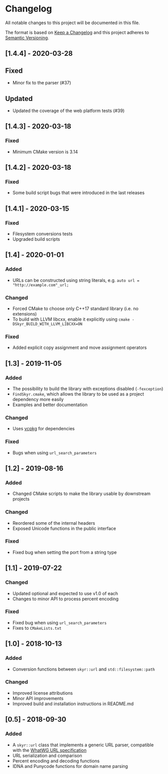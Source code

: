 # Changelog
All notable changes to this project will be documented in this file.

The format is based on [Keep a Changelog](http://keepachangelog.com/en/1.0.0/)
and this project adheres to [Semantic Versioning](http://semver.org/spec/v2.0.0.html).

## [1.4.4] - 2020-03-28

## Fixed

- Minor fix to the parser (#37)

## Updated

- Updated the coverage of the web platform tests (#39)

## [1.4.3] - 2020-03-18

### Fixed

- Minimum CMake version is 3.14

## [1.4.2] - 2020-03-18

### Fixed

- Some build script bugs that were introduced in the last releases

## [1.4.1] - 2020-03-15

### Fixed

- Filesystem conversions tests
- Upgraded build scripts

## [1.4] - 2020-01-01

### Added

- URLs can be constructed using string literals, e.g.  `auto url = "http://example.com"_url;`

### Changed

- Forced CMake to choose only C++17 standard library (i.e. no extensions)
- To build with LLVM libcxx, enable it explicitly using `cmake -DSkyr_BUILD_WITH_LLVM_LIBCXX=ON`

### Fixed

- Added explicit copy assignment and move assignment operators

## [1.3] - 2019-11-05

### Added

- The possibility to build the library with exceptions disabled
  (``-fexception``)
- ``FindSkyr.cmake``, which allows the library to be used as a project
  dependency more easily
- Examples and better documentation
  
### Changed

- Uses [vcpkg](https://vcpkg.readthedocs.io/en/latest/) for
  dependencies

### Fixed

- Bugs when using ``url_search_parameters``

## [1.2] - 2019-08-16

### Added
- Changed CMake scripts to make the library usable by downstream
  projects

### Changed
- Reordered some of the internal headers
- Exposed Unicode functions in the public interface

### Fixed
- Fixed bug when setting the port from a string type

## [1.1] - 2019-07-22

### Changed
- Updated optional and expected to use v1.0 of each
- Changes to minor API to process percent encoding

### Fixed
- Fixed bug when using ``url_search_parameters``
- Fixes to ``CMakeLists.txt``

## [1.0] - 2018-10-13
### Added
- Conversion functions between ``skyr::url`` and ``std::filesystem::path`` 

### Changed
- Improved license attributions
- Minor API improvements
- Improved build and installation instructions in README.md


## [0.5] - 2018-09-30
### Added
- A ``skyr::url`` class that implements a generic URL parser,
  compatible with the [WhatWG URL specification](https://url.spec.whatwg.org/#url-class)
- URL serialization and comparison
- Percent encoding and decoding functions
- IDNA and Punycode functions for domain name parsing
